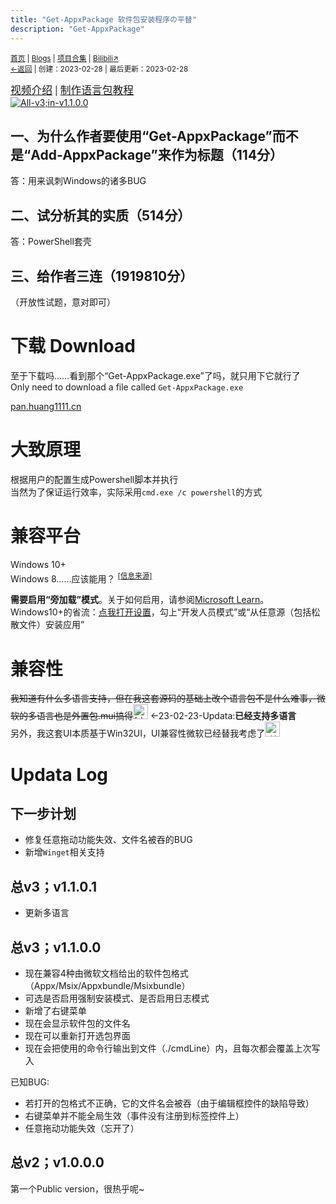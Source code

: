 ```yaml
---
title: "Get-AppxPackage 软件包安装程序の平替"
description: "Get-AppxPackage"
---
```

<small id="old_menu"><a href="/">首页</a> | <a href="/blogs">Blogs</a> | <a href="/Project">项目合集</a> | <a href="https://space.bilibili.com/1987247870">Bilibili↗</a><br><a href="../">←返回</a> |
 创建：2023-02-28 | 最后更新：2023-02-28</small><br>

<big>[视频介绍](http://b23.tv/BV1VA411z7bq)</big> | <big>[制作语言包教程](./how-to-make-lang-profile)</big><br>
[![](https://s1.ax1x.com/2023/02/28/ppCUGuT.png "All-v3;in-v1.1.0.0")](https://imgse.com/i/ppCUGuT)

## 一、为什么作者要使用“Get-AppxPackage”而不是“Add-AppxPackage”来作为标题（114分）
答：用来讽刺Windows的诸多BUG
## 二、试分析其的实质（514分）
答：PowerShell套壳
## 三、给作者三连（1919810分）
（开放性试题，意对即可）

# 下载 Download
至于下载吗……看到那个“Get-AppxPackage.exe”了吗，就只用下它就行了<br>
Only need to download a file called `Get-AppxPackage.exe`<br>

[pan.huang1111.cn](https://pan.huang1111.cn/s/L3NmI6?path=%2Fblog%2313%2FGet-AppxPackage)

# 大致原理
根据用户的配置生成Powershell脚本并执行<br>
当然为了保证运行效率，实际采用`cmd.exe /c powershell`的方式

# 兼容平台
Windows 10+<br>
Windows 8……应该能用？ <sup><a href="https://www.404techsupport.com/2014/06/23/installing-free-windows-8-modern-apps-without-the-windows-store/">[信息来源]</a></sup><br>

**需要启用“旁加载”模式**。关于如何启用，请参阅[Microsoft Learn](https://learn.microsoft.com/zh-cn/windows/application-management/sideload-apps-in-windows-10#step-1-turn-on-sideloading)。<br>
Windows10+的省流：[点我打开设置](ms-settings:developers)，勾上“开发人员模式”或“从任意源（包括松散文件）安装应用”<br>

# 兼容性
~~我知道有什么多语言支持，但在我这套源码的基础上改个语言包不是什么难事，微软的多语言也是外置包.mui搞得<img width=24px height=24px alt="[doge]" src="https://i0.hdslb.com/bfs/emote/3087d273a78ccaff4bb1e9972e2ba2a7583c9f11.png"></img>~~   ←23-02-23-Updata:**已经支持多语言**<br>
另外，我这套UI本质基于Win32UI，UI兼容性微软已经替我考虑了<img width=24px height=24px alt="[妙啊doge]" src="https://i0.hdslb.com/bfs/emote/b4cb77159d58614a9b787b91b1cd22a81f383535.png"></img><br>

# Updata Log
## 下一步计划
- 修复任意拖动功能失效、文件名被吞的BUG
- 新增`Winget`相关支持

## 总v3；v1.1.0.1
- 更新多语言

## 总v3；v1.1.0.0
- 现在兼容4种由微软文档给出的软件包格式（Appx/Msix/Appxbundle/Msixbundle）
- 可选是否启用强制安装模式、是否启用日志模式
- 新增了右键菜单
- 现在会显示软件包的文件名
- 现在可以重新打开选包界面
- 现在会把使用的命令行输出到文件（./cmdLine）内，且每次都会覆盖上次写入

已知BUG:
- 若打开的包格式不正确，它的文件名会被吞（由于编辑框控件的缺陷导致）
- 右键菜单并不能全局生效（事件没有注册到标签控件上）
- 任意拖动功能失效（忘开了）

## 总v2；v1.0.0.0
第一个Public version，很热乎呢~

<script src="https://unpkg.com/sober@0.3.2/dist/sober.min.js"></script><script src="https://rs.kdxiaoyi.top/res/scripts/js/md-newUI-render.js"></script>
